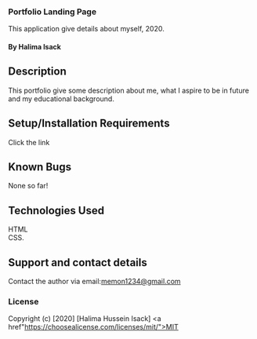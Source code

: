 ### Portfolio Landing Page
This application give details about myself, 2020.
#### By Halima Isack
## Description
This portfolio give some description about me, what I aspire to be in future and my educational background.
## Setup/Installation Requirements
Click the link 
## Known Bugs
None so far!
## Technologies Used
HTML<br>
CSS.
## Support and contact details
Contact the author via email:memon1234@gmail.com
### License
Copyright (c) [2020] [Halima Hussein Isack]
<a href"https://choosealicense.com/licenses/mit/">MIT </a>
